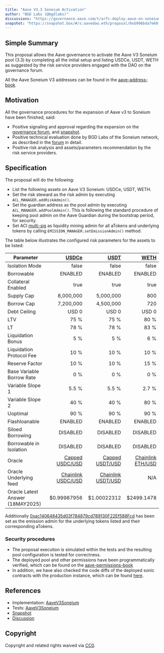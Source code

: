 ```yaml
---
title: "Aave V3.3 Soneium Activation"
author: "BGD Labs (@bgdlabs)"
discussions: "https://governance.aave.com/t/arfc-deploy-aave-on-soneium/21204/9"
snapshot: "https://snapshot.box/#/s:aavedao.eth/proposal/0xb996bda7e60f85de7f6f2d9f7f6c15ddddfbd871465d8f00b846f8ab014a5953"
---
```


## Simple Summary

This proposal allows the Aave governance to activate the Aave V3 Soneium pool (3.3) by completing all the initial setup and listing USDCe, USDT, WETH as suggested by the risk service providers engaged with the DAO on the governance forum.

All the Aave Soneium V3 addresses can be found in the [aave-address-book](https://github.com/bgd-labs/aave-address-book/blob/18ac617a151d271c9c41d3565c8e4422d1fc6e18/src/AaveV3Soneium.sol).

## Motivation

All the governance procedures for the expansion of Aave v3 to Soneium have been finished, said:

- Positive signaling and approval regarding the expansion on the [governance forum](https://governance.aave.com/t/arfc-deploy-aave-on-soneium/21204), and [snapshot](https://snapshot.box/#/s:aavedao.eth/proposal/0xb996bda7e60f85de7f6f2d9f7f6c15ddddfbd871465d8f00b846f8ab014a5953).
- Positive technical evaluation done by BGD Labs of the Soneium network, as described in the [forum](https://governance.aave.com/t/bgd-aave-soneium-infrastructure-technical-evaluation/21968) in detail.
- Positive risk analysis and assets/parameters recommendation by the risk service providers.

## Specification

The proposal will do the following:

- List the following assets on Aave V3 Soneium: USDCe, USDT, WETH.
- Set the risk steward as the risk admin by executing `ACL_MANAGER.addRiskAdmin()`.
- Set the guardian address as the pool admin by executing `ACL_MANAGER.addPoolAdmin()`. This is following the standard procedure of keeping pool admin on the Aave Guardian during the bootstrap period, for security.
- Set ACI [multi-sig](https://soneium.blockscout.com/address/0xac140648435d03f784879cd789130F22Ef588Fcd) as liquidity mining admin for all aTokens and underlying tokens by calling `EMISSION_MANAGER.setEmissionAdmin()` method.

The table below illustrates the configured risk parameters for the assets to be listed:

| Parameter                        |                                   [USDCe](https://soneium.blockscout.com/address/0xbA9986D2381edf1DA03B0B9c1f8b00dc4AacC369) |               [USDT](https://soneium.blockscout.com/address/0x3A337a6adA9d885b6Ad95ec48F9b75f197b5AE35) |              [WETH](https://soneium.blockscout.com/address/0x4200000000000000000000000000000000000006) |
| -------------------------------- | ---------------------------------------------------------------------------------------------------------------------------: | ------------------------------------------------------------------------------------------------------: | -----------------------------------------------------------------------------------------------------: |
| Isolation Mode                   |                                                                                                                        false |                                                                                                   false |                                                                                                  false |
| Borrowable                       |                                                                                                                      ENABLED |                                                                                                 ENABLED |                                                                                                ENABLED |
| Collateral Enabled               |                                                                                                                         true |                                                                                                    true |                                                                                                   true |
| Supply Cap                       |                                                                                                                    8,000,000 |                                                                                               5,000,000 |                                                                                                    800 |
| Borrow Cap                       |                                                                                                                    7,200,000 |                                                                                               4,500,000 |                                                                                                    720 |
| Debt Ceiling                     |                                                                                                                        USD 0 |                                                                                                   USD 0 |                                                                                                  USD 0 |
| LTV                              |                                                                                                                         75 % |                                                                                                    75 % |                                                                                                   80 % |
| LT                               |                                                                                                                         78 % |                                                                                                    78 % |                                                                                                   83 % |
| Liquidation Bonus                |                                                                                                                          5 % |                                                                                                     5 % |                                                                                                    6 % |
| Liquidation Protocol Fee         |                                                                                                                         10 % |                                                                                                    10 % |                                                                                                   10 % |
| Reserve Factor                   |                                                                                                                         10 % |                                                                                                    10 % |                                                                                                   15 % |
| Base Variable Borrow Rate        |                                                                                                                          0 % |                                                                                                     0 % |                                                                                                    0 % |
| Variable Slope 1                 |                                                                                                                        5.5 % |                                                                                                   5.5 % |                                                                                                  2.7 % |
| Variable Slope 2                 |                                                                                                                         40 % |                                                                                                    40 % |                                                                                                   80 % |
| Uoptimal                         |                                                                                                                         90 % |                                                                                                    90 % |                                                                                                   90 % |
| Flashloanable                    |                                                                                                                      ENABLED |                                                                                                 ENABLED |                                                                                                ENABLED |
| Siloed Borrowing                 |                                                                                                                     DISABLED |                                                                                                DISABLED |                                                                                               DISABLED |
| Borrowable in Isolation          |                                                                                                                     DISABLED |                                                                                                DISABLED |                                                                                               DISABLED |
| Oracle                           | [Capped USDC/USD](https://soneium.blockscout.com/address/0xe9d6696fc74a8ef545d2c9c842f820763407e778?tab=read_write_contract) |    [Capped USDT/USD](https://soneium.blockscout.com/address/0x01bcEb741614D4388028EaF3284DCB04386c30D2) | [Chainlink ETH/USD](https://soneium.blockscout.com/address/0x291cF980BA12505D65ee01BDe0882F1d5e533525) |
| Oracle Underlying feed           |                      [Chainlink USDC/USD](https://soneium.blockscout.com/address/0x46522a7fD5bD5E7aaFF862C17E116152e07d7158) | [Chainlink USDT/USD](https://soneium.blockscout.com/address/0xE92d289831823c96C22592952C1cfA2584a65038) |                                                                                                    N/A |
| Oracle Latest Answer (18MAY2025) |                                                                                                                  $0.99987956 |                                                                                             $1.00022312 |                                                                                             $2499.1478 |

Additionally [0xac140648435d03f784879cd789130F22Ef588Fcd](https://soneium.blockscout.com/address/0xac140648435d03f784879cd789130F22Ef588Fcd) has been set as the emission admin for the underlying tokens listed and their corresponding aTokens.

### Security procedures

- The proposal execution is simulated within the tests and the resulting pool configuration is tested for correctness.
- The deployed pool and other permissions have been programmatically verified, which can be found on the [aave-permissions-book](TODO)
- In addition, we have also checked the code diffs of the deployed sonic contracts with the production instance, which can be found [here](https://github.com/bgd-labs/aave-v3-origin/pull/58).

## References

- Implementation: [AaveV3Soneium](https://github.com/bgd-labs/aave-proposals-v3/blob/main/src/20250518_AaveV3Soneium_AaveV33SoneiumActivation/AaveV3Soneium_AaveV33SoneiumActivation_20250518.sol)
- Tests: [AaveV3Soneium](https://github.com/bgd-labs/aave-proposals-v3/blob/main/src/20250518_AaveV3Soneium_AaveV33SoneiumActivation/AaveV3Soneium_AaveV33SoneiumActivation_20250518.t.sol)
- [Snapshot](https://snapshot.box/#/s:aavedao.eth/proposal/0xb996bda7e60f85de7f6f2d9f7f6c15ddddfbd871465d8f00b846f8ab014a5953)
- [Discussion](https://governance.aave.com/t/arfc-deploy-aave-on-soneium/21204/9)

## Copyright

Copyright and related rights waived via [CC0](https://creativecommons.org/publicdomain/zero/1.0/).
